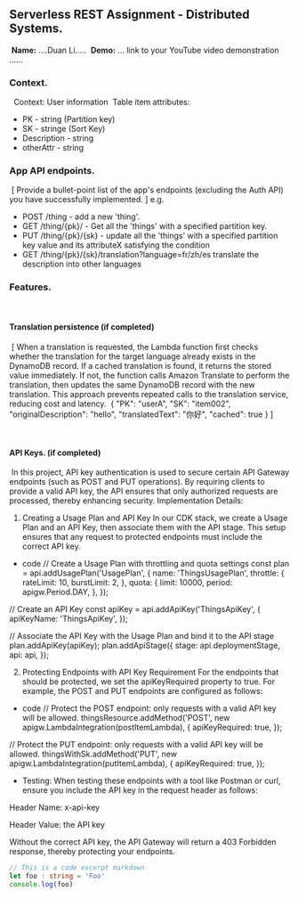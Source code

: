 ## Serverless REST Assignment - Distributed Systems.
​
__Name:__ ....Duan Li.....
​
__Demo:__ ... link to your YouTube video demonstration ......
​
### Context.
​
​
Context: User information
​
Table item attributes:
+ PK - string  (Partition key)  
+ SK - stringe  (Sort Key)
+ Description - string
+ otherAttr - string
​
### App API endpoints.
​
[ Provide a bullet-point list of the app's endpoints (excluding the Auth API) you have successfully implemented. ]
e.g.
 
+ POST /thing - add a new 'thing'.
+ GET /thing/{pk}/ - Get all the 'things' with a specified partition key.
+ PUT /thing/{pk}/{sk} - update all the 'things' with a specified partition key value and its attributeX satisfying the condition 
+ GET /thing/{pk}/{sk}/translation?language=fr/zh/es  translate the description into other languages
​
​
### Features.
​
#### Translation persistence (if completed)
​
[ When a translation is requested, the Lambda function first checks whether the translation for the target language already exists in the DynamoDB record. If a cached translation is found, it returns the stored value immediately. If not, the function calls Amazon Translate to perform the translation, then updates the same DynamoDB record with the new translation. This approach prevents repeated calls to the translation service, reducing cost and latency.
​
{
    "PK": "userA",
    "SK": "item002",
    "originalDescription": "hello",
    "translatedText": "你好",
    "cached": true
}
]
​

​
#### API Keys. (if completed)
​
In this project, API key authentication is used to secure certain API Gateway endpoints (such as POST and PUT operations). By requiring clients to provide a valid API key, the API ensures that only authorized requests are processed, thereby enhancing security.
​Implementation Details:

1. Creating a Usage Plan and API Key
In our CDK stack, we create a Usage Plan and an API Key, then associate them with the API stage. This setup ensures that any request to protected endpoints must include the correct API key.

+ code
// Create a Usage Plan with throttling and quota settings
const plan = api.addUsagePlan('UsagePlan', {
  name: 'ThingsUsagePlan',
  throttle: {
    rateLimit: 10,
    burstLimit: 2,
  },
  quota: {
    limit: 10000,
    period: apigw.Period.DAY,
  },
});

// Create an API Key
const apiKey = api.addApiKey('ThingsApiKey', {
  apiKeyName: 'ThingsApiKey',
});

// Associate the API Key with the Usage Plan and bind it to the API stage
plan.addApiKey(apiKey);
plan.addApiStage({
  stage: api.deploymentStage,
  api: api,
});

2. Protecting Endpoints with API Key Requirement
For the endpoints that should be protected, we set the apiKeyRequired property to true. For example, the POST and PUT endpoints are configured as follows:

+ code
// Protect the POST endpoint: only requests with a valid API key will be allowed.
thingsResource.addMethod('POST', new apigw.LambdaIntegration(postItemLambda), {
  apiKeyRequired: true,
});

// Protect the PUT endpoint: only requests with a valid API key will be allowed.
thingsWithSk.addMethod('PUT', new apigw.LambdaIntegration(putItemLambda), {
  apiKeyRequired: true,
});

+ Testing:
When testing these endpoints with a tool like Postman or curl, ensure you include the API key in the request header as follows:

Header Name: x-api-key

Header Value: the API key 

Without the correct API key, the API Gateway will return a 403 Forbidden response, thereby protecting your endpoints.

~~~ts
// This is a code excerpt markdown 
let foo : string = 'Foo'
console.log(foo)
~~~
​
​
